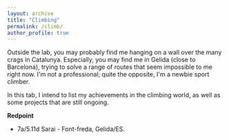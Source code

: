 ```yaml
---
layout: archive
title: "Climbing"
permalink: /climb/
author_profile: true
---
```


Outside the lab, you may probably find me hanging on a wall over the many crags in Catalunya. 
Especially, you may find me in Gelida (close to Barcelona), trying to solve a range of routes that seem impossible to me right now.
I'm not a professional; quite the opposite, I'm a newbie sport climber.  

In this tab, I intend to list my achievements in the climbing world, as well as some projects that are still ongoing.  

**Redpoint**  
* 7a/5.11d Sarai - Font-freda, Gelida/ES.


